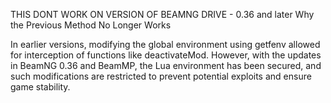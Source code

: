 THIS DONT WORK ON VERSION OF BEAMNG DRIVE - 0.36 and later 
Why the Previous Method No Longer Works

In earlier versions, modifying the global environment using getfenv allowed for interception of functions like deactivateMod. However, with the updates in BeamNG 0.36 and BeamMP, the Lua environment has been secured, and such modifications are restricted to prevent potential exploits and ensure game stability.

